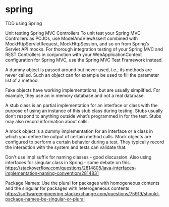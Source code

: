 # spring
TDD using Spring

Unit testing Spring MVC Controllers
To unit test your Spring MVC Controllers as POJOs, use ModelAndViewAssert combined with MockHttpServletRequest, MockHttpSession, and so on from Spring’s Servlet API mocks. For thorough integration testing of your Spring MVC and REST Controllers in conjunction with your WebApplicationContext configuration for Spring MVC, use the Spring MVC Test Framework instead.


A dummy object is passed around but never used, i.e., its methods are never called. Such an object can for example be used to fill the parameter list of a method.

Fake objects have working implementations, but are usually simplified. For example, they use an in memory database and not a real database.

A stub class is an partial implementation for an interface or class with the purpose of using an instance of this stub class during testing. Stubs usually don’t respond to anything outside what’s programmed in for the test. Stubs may also record information about calls.

A mock object is a dummy implementation for an interface or a class in which you define the output of certain method calls. Mock objects are configured to perform a certain behavior during a test. They typically record the interaction with the system and tests can validate that.


Don't use Impl suffix for naming classes - good discussion.
Also using interfaces for singular class in Spring - some debate on this.
https://stackoverflow.com/questions/2814805/java-interfaces-implementation-naming-convention/2814831

Package Names:
Use the plural for packages with homogeneous contents and the singular for packages with heterogeneous contents.
https://softwareengineering.stackexchange.com/questions/75919/should-package-names-be-singular-or-plural
